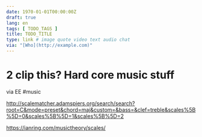 ```yaml
---
date: 1970-01-01T00:00:00Z
draft: true
lang: en
tags: [ TODO_TAGS ]
title: TODO_TITLE
type: link # image quote video text audio chat
via: "[Who](http://example.com)"
---
```

# 2 clip this? Hard core music stuff




via EE #music


<http://scalematcher.adamspiers.org/search/search?root=C&mode=preset&chord=maj&custom=&bass=&clef=treble&scales%5B%5D=0&scales%5B%5D=1&scales%5B%5D=2>

<https://ianring.com/musictheory/scales/>

